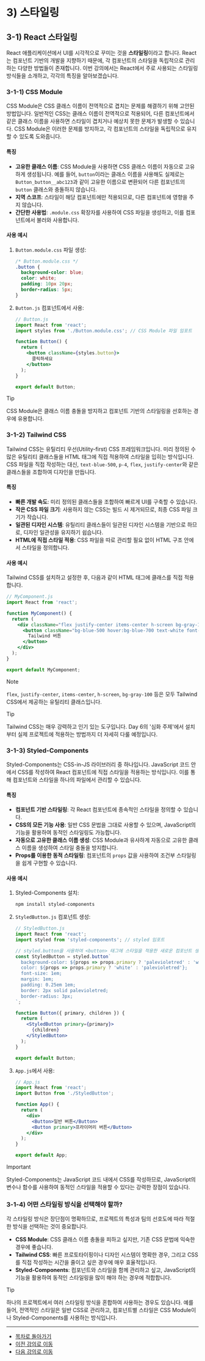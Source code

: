 # 3) 스타일링

## 3-1) React 스타일링

React 애플리케이션에서 UI를 시각적으로 꾸미는 것을 **스타일링**이라고 합니다. React는 컴포넌트 기반의 개발을 지향하기 때문에, 각 컴포넌트의 스타일을 독립적으로 관리하는 다양한 방법들이 존재합니다. 이번 강의에서는 React에서 주로 사용되는 스타일링 방식들을 소개하고, 각각의 특징을 알아보겠습니다.

### 3-1-1) CSS Module

CSS Module은 CSS 클래스 이름이 전역적으로 겹치는 문제를 해결하기 위해 고안된 방법입니다. 일반적인 CSS는 클래스 이름이 전역적으로 적용되어, 다른 컴포넌트에서 같은 클래스 이름을 사용하면 스타일이 겹치거나 예상치 못한 문제가 발생할 수 있습니다. CSS Module은 이러한 문제를 방지하고, 각 컴포넌트의 스타일을 독립적으로 유지할 수 있도록 도와줍니다.

#### 특징

*   **고유한 클래스 이름**: CSS Module을 사용하면 CSS 클래스 이름이 자동으로 고유하게 생성됩니다. 예를 들어, `button`이라는 클래스 이름을 사용해도 실제로는 `Button_button__abc123`과 같이 고유한 이름으로 변환되어 다른 컴포넌트의 `button` 클래스와 충돌하지 않습니다.
*   **지역 스코프**: 스타일이 해당 컴포넌트에만 적용되므로, 다른 컴포넌트에 영향을 주지 않습니다.
*   **간단한 사용법**: `.module.css` 확장자를 사용하여 CSS 파일을 생성하고, 이를 컴포넌트에서 불러와 사용합니다.

#### 사용 예시

1.  `Button.module.css` 파일 생성:

    ```css
    /* Button.module.css */
    .button {
      background-color: blue;
      color: white;
      padding: 10px 20px;
      border-radius: 5px;
    }
    ```

2.  `Button.js` 컴포넌트에서 사용:

    ```jsx
    // Button.js
    import React from 'react';
    import styles from './Button.module.css'; // CSS Module 파일 임포트

    function Button() {
      return (
        <button className={styles.button}>
          클릭하세요
        </button>
      );
    }

    export default Button;
    ```

> [!TIP]
> CSS Module은 클래스 이름 충돌을 방지하고 컴포넌트 기반의 스타일링을 선호하는 경우에 유용합니다.

### 3-1-2) Tailwind CSS

Tailwind CSS는 유틸리티 우선(Utility-first) CSS 프레임워크입니다. 미리 정의된 수많은 유틸리티 클래스들을 HTML 태그에 직접 적용하여 스타일을 입히는 방식입니다. CSS 파일을 직접 작성하는 대신, `text-blue-500`, `p-4`, `flex`, `justify-center`와 같은 클래스들을 조합하여 디자인을 만듭니다.

#### 특징

*   **빠른 개발 속도**: 미리 정의된 클래스들을 조합하여 빠르게 UI를 구축할 수 있습니다.
*   **작은 CSS 파일 크기**: 사용하지 않는 CSS는 빌드 시 제거되므로, 최종 CSS 파일 크기가 작습니다.
*   **일관된 디자인 시스템**: 유틸리티 클래스들이 일관된 디자인 시스템을 기반으로 하므로, 디자인 일관성을 유지하기 쉽습니다.
*   **HTML에 직접 스타일 적용**: CSS 파일을 따로 관리할 필요 없이 HTML 구조 안에서 스타일을 정의합니다.

#### 사용 예시

Tailwind CSS를 설치하고 설정한 후, 다음과 같이 HTML 태그에 클래스를 직접 적용합니다.

```jsx
// MyComponent.js
import React from 'react';

function MyComponent() {
  return (
    <div className="flex justify-center items-center h-screen bg-gray-100">
      <button className="bg-blue-500 hover:bg-blue-700 text-white font-bold py-2 px-4 rounded">
        Tailwind 버튼
      </button>
    </div>
  );
}

export default MyComponent;
```

> [!NOTE]
> `flex`, `justify-center`, `items-center`, `h-screen`, `bg-gray-100` 등은 모두 Tailwind CSS에서 제공하는 유틸리티 클래스입니다.

> [!TIP]
> Tailwind CSS는 매우 강력하고 인기 있는 도구입니다. Day 6의 '심화 주제'에서 설치부터 실제 프로젝트에 적용하는 방법까지 더 자세히 다룰 예정입니다.


### 3-1-3) Styled-Components

Styled-Components는 CSS-in-JS 라이브러리 중 하나입니다. JavaScript 코드 안에서 CSS를 작성하여 React 컴포넌트에 직접 스타일을 적용하는 방식입니다. 이를 통해 컴포넌트와 스타일을 하나의 파일에서 관리할 수 있습니다.

#### 특징

*   **컴포넌트 기반 스타일링**: 각 React 컴포넌트에 종속적인 스타일을 정의할 수 있습니다.
*   **CSS의 모든 기능 사용**: 일반 CSS 문법을 그대로 사용할 수 있으며, JavaScript의 기능을 활용하여 동적인 스타일링도 가능합니다.
*   **자동으로 고유한 클래스 이름 생성**: CSS Module과 유사하게 자동으로 고유한 클래스 이름을 생성하여 스타일 충돌을 방지합니다.
*   **Props를 이용한 동적 스타일링**: 컴포넌트의 `props` 값을 사용하여 조건부 스타일링을 쉽게 구현할 수 있습니다.

#### 사용 예시

1.  Styled-Components 설치:

    ```bash
    npm install styled-components
    ```

2.  `StyledButton.js` 컴포넌트 생성:

    ```jsx
    // StyledButton.js
    import React from 'react';
    import styled from 'styled-components'; // styled 임포트

    // styled.button을 사용하여 <button> 태그에 스타일을 적용한 새로운 컴포넌트 생성
    const StyledButton = styled.button`
      background-color: ${props => props.primary ? 'palevioletred' : 'white'};
      color: ${props => props.primary ? 'white' : 'palevioletred'};
      font-size: 1em;
      margin: 1em;
      padding: 0.25em 1em;
      border: 2px solid palevioletred;
      border-radius: 3px;
    `;

    function Button({ primary, children }) {
      return (
        <StyledButton primary={primary}>
          {children}
        </StyledButton>
      );
    }

    export default Button;
    ```

3.  `App.js`에서 사용:

    ```jsx
    // App.js
    import React from 'react';
    import Button from './StyledButton';

    function App() {
      return (
        <div>
          <Button>일반 버튼</Button>
          <Button primary>프라이머리 버튼</Button>
        </div>
      );
    }

    export default App;
    ```

> [!IMPORTANT]
> Styled-Components는 JavaScript 코드 내에서 CSS를 작성하므로, JavaScript의 변수나 함수를 사용하여 동적인 스타일을 적용할 수 있다는 강력한 장점이 있습니다.

### 3-1-4) 어떤 스타일링 방식을 선택해야 할까?

각 스타일링 방식은 장단점이 명확하므로, 프로젝트의 특성과 팀의 선호도에 따라 적절한 방식을 선택하는 것이 중요합니다.

*   **CSS Module**: CSS 클래스 이름 충돌을 피하고 싶지만, 기존 CSS 문법에 익숙한 경우에 좋습니다.
*   **Tailwind CSS**: 빠른 프로토타이핑이나 디자인 시스템이 명확한 경우, 그리고 CSS를 직접 작성하는 시간을 줄이고 싶은 경우에 매우 효율적입니다.
*   **Styled-Components**: 컴포넌트와 스타일을 함께 관리하고 싶고, JavaScript의 기능을 활용하여 동적인 스타일링을 많이 해야 하는 경우에 적합합니다.

> [!TIP]
> 하나의 프로젝트에서 여러 스타일링 방식을 혼합하여 사용하는 경우도 있습니다. 예를 들어, 전역적인 스타일은 일반 CSS로 관리하고, 컴포넌트별 스타일은 CSS Module이나 Styled-Components를 사용하는 방식입니다.

---

- [목차로 돌아가기](../README.md)
- [이전 강의로 이동](03-Component-Design-Patterns.md)
- [다음 강의로 이동](Lab1-Profile-Page-React.md)
